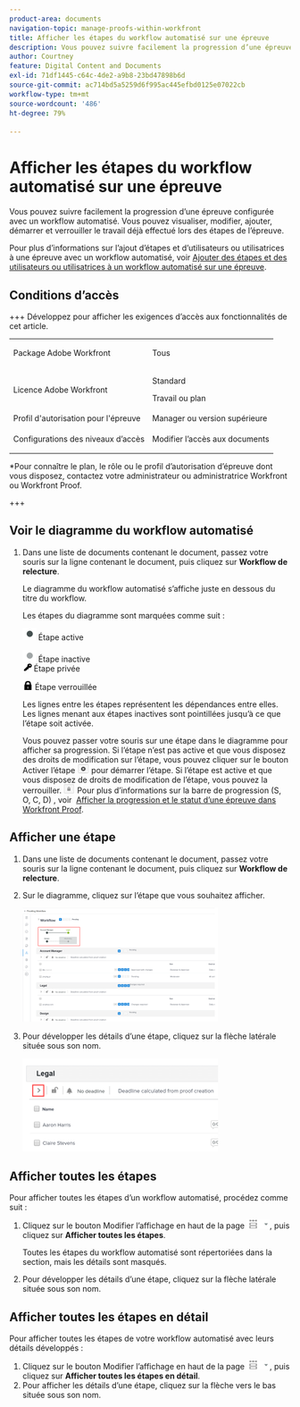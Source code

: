 ```yaml
---
product-area: documents
navigation-topic: manage-proofs-within-workfront
title: Afficher les étapes du workflow automatisé sur une épreuve
description: Vous pouvez suivre facilement la progression d’une épreuve configurée avec un workflow automatisé. Vous pouvez visualiser, modifier, ajouter, démarrer et verrouiller le travail déjà effectué lors des étapes de l’épreuve.
author: Courtney
feature: Digital Content and Documents
exl-id: 71df1445-c64c-4de2-a9b8-23bd47898b6d
source-git-commit: ac714bd5a5259d6f995ac445efbd0125e07022cb
workflow-type: tm+mt
source-wordcount: '486'
ht-degree: 79%

---
```


# Afficher les étapes du workflow automatisé sur une épreuve

Vous pouvez suivre facilement la progression d’une épreuve configurée avec un workflow automatisé. Vous pouvez visualiser, modifier, ajouter, démarrer et verrouiller le travail déjà effectué lors des étapes de l’épreuve.

Pour plus d’informations sur l’ajout d’étapes et d’utilisateurs ou utilisatrices à une épreuve avec un workflow automatisé, voir [Ajouter des étapes et des utilisateurs ou utilisatrices à un workflow automatisé sur une épreuve](../../../review-and-approve-work/proofing/managing-proofs-within-workfront/add-stages-users-to-automated-workflow-proof.md).

## Conditions d’accès

+++ Développez pour afficher les exigences d’accès aux fonctionnalités de cet article.

<table style="table-layout:auto"> 
 <col> 
 <col> 
 <tbody> 
  <tr> 
   <td role="rowheader">Package Adobe Workfront</td> 
   <td>
   <p>Tous</p>
   </td> 
  </tr> 
  <tr> 
   <td role="rowheader">Licence Adobe Workfront</td> 
   <td>
   <p>Standard</p >
   <p>Travail ou plan</p>
   </td> 
  </tr> 
  <tr> 
   <td role="rowheader">Profil d'autorisation pour l'épreuve </td> 
   <td>Manager ou version supérieure</td> 
  </tr> 
  <tr> 
   <td role="rowheader">Configurations des niveaux d’accès</td> 
   <td> <p>Modifier l’accès aux documents</p></td> 
  </tr> 
 </tbody> 
</table>

&#42;Pour connaître le plan, le rôle ou le profil d’autorisation d’épreuve dont vous disposez, contactez votre administrateur ou administratrice Workfront ou Workfront Proof.

+++

## Voir le diagramme du workflow automatisé

1. Dans une liste de documents contenant le document, passez votre souris sur la ligne contenant le document, puis cliquez sur **Workflow de relecture**.

   Le diagramme du workflow automatisé s’affiche juste en dessous du titre du workflow.

   Les étapes du diagramme sont marquées comme suit :

   ![dot.png](assets/dot.png) Étape active

   ![grey_dot.png](assets/grey-dot.png) Étape inactive\
   ![sbw-key-icon.png](assets/sbw-key-icon.png) Étape privée

   ![sbw-padlock-icon.png](assets/sbw-padlock-icon.png) Étape verrouillée

   Les lignes entre les étapes représentent les dépendances entre elles. Les lignes menant aux étapes inactives sont pointillées jusqu’à ce que l’étape soit activée.

   Vous pouvez passer votre souris sur une étape dans le diagramme pour afficher sa progression. Si l’étape n’est pas active et que vous disposez des droits de modification sur l’étape, vous pouvez cliquer sur le bouton Activer l’étape ![Activer l’étape](assets/activate-stage-btn.png) pour démarrer l’étape. Si l’étape est active et que vous disposez de droits de modification de l’étape, vous pouvez la verrouiller. ![Étape de verrouillage](assets/lock-stage-btn.png) Pour plus d’informations sur la barre de progression (S, O, C, D) , voir  [Afficher la progression et le statut d’une épreuve dans Workfront Proof](../../../workfront-proof/wp-work-proofsfiles/manage-your-work/view-progress-and-status-of-proof.md).

## Afficher une étape

1. Dans une liste de documents contenant le document, passez votre souris sur la ligne contenant le document, puis cliquez sur **Workflow de relecture**.
1. Sur le diagramme, cliquez sur l’étape que vous souhaitez afficher.

   ![Afficher le diagramme d’étape](assets/view-stage-diagram-350x204.png)

1. Pour développer les détails d’une étape, cliquez sur la flèche latérale située sous son nom.

   ![Détails de l’étape](assets/stage-details-caret-350x167.png)

## Afficher toutes les étapes

Pour afficher toutes les étapes d’un workflow automatisé, procédez comme suit :

1. Cliquez sur le bouton Modifier l’affichage en haut de la page ![Modifier l’affichage](assets/change-view-btn.png), puis cliquez sur **Afficher toutes les étapes**.

   Toutes les étapes du workflow automatisé sont répertoriées dans la section, mais les détails sont masqués.

1. Pour développer les détails d’une étape, cliquez sur la flèche latérale située sous son nom.

## Afficher toutes les étapes en détail

Pour afficher toutes les étapes de votre workflow automatisé avec leurs détails développés :

1. Cliquez sur le bouton Modifier l’affichage en haut de la page ![Modifier l’affichage](assets/change-view-btn.png), puis cliquez sur **Afficher toutes les étapes en détail**.
1. Pour afficher les détails d’une étape, cliquez sur la flèche vers le bas située sous son nom.
